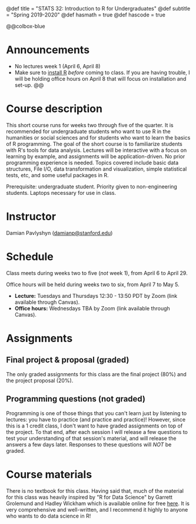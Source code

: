 @def title = "STATS 32: Introduction to R for Undergraduates"
@def subtitle = "Spring 2019-2020"
@def hasmath = true
@def hascode = true
<!-- Note: by default hasmath == true and hascode == false. You can change this in
the config file by setting hasmath = false for instance and just setting it to true
where appropriate -->

@@colbox-blue
# Announcements
<!-- * Stanford has already announced many major changes to instruction, and this uncertainty is likely to continue. Please regularly monitor the [course changes](/distance/) page for up-to-date information about this course. -->
* No lectures week 1 (April 6, April 8)
* Make sure to [install R](/install-R/) _before_ coming to class. If you are having trouble, I will be holding office hours on April 8 that will focus on installation and set-up.
@@

# Course description

This short course runs for weeks two through five of the quarter.
It is recommended for undergraduate students who want to use R in the humanities or social sciences and for students who want to learn the basics of R programming.
The goal of the short course is to familiarize students with R's tools for data analysis.
Lectures will be interactive with a focus on learning by example, and assignments will be application-driven.
No prior programming experience is needed.
Topics covered include basic data structures, File I/O, data transformation and visualization, simple statistical tests, etc, and some useful packages in R.

Prerequisite: undergraduate student.
Priority given to non-engineering students.
Laptops necessary for use in class.

# Instructor

Damian Pavlyshyn ([damianp@stanford.edu](mailto:damianp@stanford.edu))

# Schedule

Class meets during weeks two to five (_not_ week 1), from April 6 to April 29.

Office hours will be held during weeks two to six, from April 7 to May 5.

* **Lecture:** Tuesdays and Thursdays 12:30 - 13:50 PDT by Zoom (link available through Canvas).
* **Office hours:** Wednesdays TBA by Zoom (link available through Canvas).

# Assignments

## Final project & proposal (graded)
The only graded assignments for this class are the final project (80%) and the project proposal (20%).

## Programming questions (not graded)
Programming is one of those things that you can't learn just by listening to lectures: you have to practice (and practice and practice)!
However, since this is a 1 credit class, I don't want to have graded assignments on top of the project.
To that end, after each session I will release a few questions to test your understanding of that session's material, and will release the answers a few days later.
Responses to these questions will _NOT_ be graded.

# Course materials

There is no textbook for this class. Having said that, much of the material for this class was heavily inspired by "R for Data Science" by Garrett Grolemund and Hadley Wickham which is available online for free [here](https://r4ds.had.co.nz/). It is very comprehensive and well-written, and I recommend it highly to anyone who wants to do data science in R!

